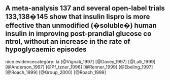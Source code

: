 A meta-analysis 137 and several open-label trials 133,138�145 show that insulin lispro is more effective than unmodified (�soluble�) human insulin in improving post-prandial glucose co ntrol, without an increase in the rate of hypoglycaemic episodes
---
 nice.evidencecategory: Ia
[@Vignati_1997]
[@Davey_1997]
[@Lalli_1999]
[@Anderson_1997]
[@Pf_tzner_1996]
[@Renner_1999]
[@Ebeling_1997]
[@Roach_1999]
[@Group_2000]
[@Roach_1999]
